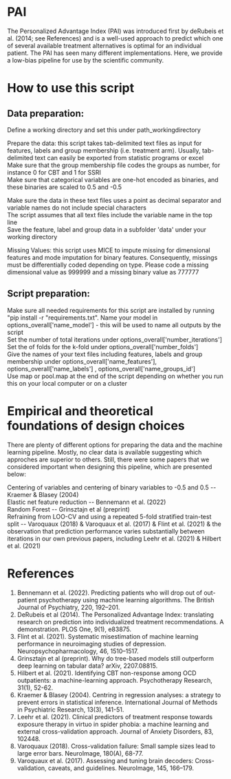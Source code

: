 # PAI

The Personalized Advantage Index (PAI) was introduced first by deRubeis et al. (2014; see References) and is a well-used approach to predict which one of several available treatment alternatives is optimal for an individual patient. The PAI has seen many different implementations. Here, we provide a low-bias pipeline for use by the scientific community. 

# How to use this script

## Data preparation:
    
Define a working directory and set this under path_workingdirectory
    
Prepare the data: this script takes tab-delimited text files as input for features, labels and group membership (i.e. treatment arm). Usually, tab-delimited text can easily be exported from statistic programs or excel  
Make sure that the group membership file codes the groups as number, for instance 0 for CBT and 1 for SSRI  
Make sure that categorical variables are one-hot encoded as binaries, and these binaries are scaled to 0.5 and -0.5
    
Make sure the data in these text files uses a point as decimal separator and variable names do not include special characters  
The script assumes that all text files include the variable name in the top line  
Save the feature, label and group data in a subfolder 'data' under your working directory
    
Missing Values: this script uses MICE to impute missing for dimensional features and mode imputation for binary features. Consequently, missings must be differentially coded depending on type. Please code a missing dimensional value as 999999 and a missing binary value as 777777

    
## Script preparation:
Make sure all needed requirements for this script are installed by running "pip install -r "requirements.txt". 
Name your model in options_overall['name_model'] - this will be used to name all outputs by the script  
Set the number of total iterations under options_overall['number_iterations']  
Set the of folds for the k-fold under options_overall['number_folds']  
Give the names of your text files including features, labels and group membership under options_overall['name_features'], options_overall['name_labels'] , options_overall['name_groups_id']   
Use map or pool.map at the end of the script depending on whether you run this on your local computer or on a cluster  

# Empirical and theoretical foundations of design choices

There are plenty of different options for preparing the data and the machine learning pipeline. Mostly, no clear data is available suggesting which approches are superior to others. Still, there were some papers that we considered important when designing this pipeline, which are presented below:

Centering of variables and centering of binary variables to -0.5 and 0.5 -- Kraemer & Blasey (2004)  
Elastic net feature reduction -- Bennemann et al. (2022)  
Random Forest -- Grinsztajn et al (preprint)  
Refraining from LOO-CV and using a repeated 5-fold stratified train-test split -- Varoquaux (2018) & Varoquaux et al. (2017) & Flint et al. (2021) & the observation that prediction performance varies substantially between iterations in our own previous papers, including Leehr et al. (2021) & Hilbert et al. (2021)


# References

1. Bennemann et al. (2022). Predicting patients who will drop out of out-patient psychotherapy using machine learning algorithms. The British Journal of Psychiatry, 220, 192–201.
2. DeRubeis et al (2014). The Personalized Advantage Index: translating research on prediction into individualized treatment recommendations. A demonstration. PLOS One, 9(1), e83875.
3. Flint et al. (2021). Systematic misestimation of machine learning performance in neuroimaging studies of depression. Neuropsychopharmacology, 46, 1510–1517.
4. Grinsztajn et al (preprint). Why do tree-based models still outperform deep learning on tabular data? arXiv, 2207.08815.
5. Hilbert et al. (2021). Identifying CBT non-response among OCD outpatients: a machine-learning approach. Psychotherapy Research, 31(1), 52-62.
6. Kraemer & Blasey (2004). Centring in regression analyses: a strategy to prevent errors in statistical inference. International Journal of Methods in Psychiatric Research, 13(3), 141-51.
7. Leehr et al. (2021). Clinical predictors of treatment response towards exposure therapy in virtuo in spider phobia: a machine learning and external cross-validation approach. Journal of Anxiety Disorders, 83, 102448. 
8. Varoquaux (2018). Cross-validation failure: Small sample sizes lead to large error bars. NeuroImage, 180(A), 68-77.
9. Varoquaux et al. (2017). Assessing and tuning brain decoders: Cross-validation, caveats, and guidelines. NeuroImage, 145, 166–179.
